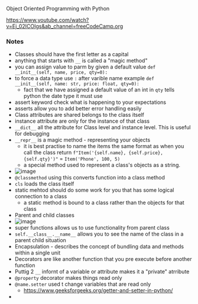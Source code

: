 Object Oriented Programming with Python

https://www.youtube.com/watch?v=Ej_02ICOIgs&ab_channel=freeCodeCamp.org

### Notes

* Classes should have the first letter as a capital
* anything that starts with `__` is called a "magic method"
* you can assign value to parm by given a default value `def __init__(self, name, price, qty=0):`
* to force a data type use `:` after varible name example `def __init__(self, name: str, price: float, qty=0):`
    * fact that we have assigned a default value of an int in `qty` tells python the date type it must use
* assert keyword check what is happening to your expectations
* asserts allow you to add better error handling easily
* Class attributes are shared belongs to the class itself
* instance attribute are only for the instance of that class
* `__dict__` all the attribute for Class level and instance level. This is useful for debugging
* `__repr__` is a magic method - representing your objects
    * it is best practise to name the items the same format as when you call the class return `f"Item('{self.name}, {self.price}, {self.qty}')"` = `Item('Phone', 100, 5)`
    * a special method used to represent a class's objects as a string.
* ![image](https://user-images.githubusercontent.com/32961611/193047084-6c902c74-5850-4e30-be5d-d94d067e205f.png)
* `@classmethod` using this converts function into a class method
* `cls` loads the class itself
* static mehtod should do some work for you that has some logical connection to a class
    * a static method is bound to a class rather than the objects for that class
* Parent and child classes
* ![image](https://user-images.githubusercontent.com/32961611/193412181-c67a773a-7722-4ced-9f44-a3c6fc332739.png)
* super functions allows us to use functionality from parent class
* `self.__class__.__name__` allows you to see the name of the class in a parent child situation
* Encapsulation - describes the concept of bundling data and methods within a single unit
* Decorators are like another function that you pre execute before another function
* Puttig 2 `__` infornt of a variable or attribute makes it a "private" atrribute
* `@property` decorator makes things read only
* `@name.setter` used t change variables that are read only
    * https://www.geeksforgeeks.org/getter-and-setter-in-python/
* 



